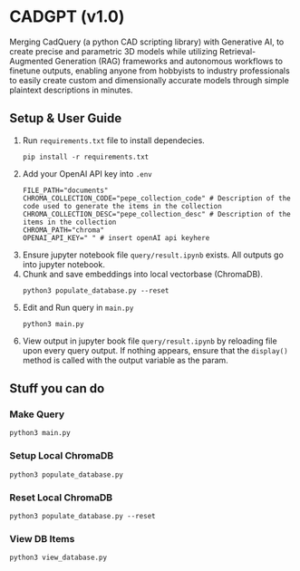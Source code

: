# CADGPT (v1.0)
Merging CadQuery (a python CAD scripting library) with Generative AI, to create precise and
parametric 3D models while utilizing Retrieval-Augmented Generation (RAG) frameworks and
autonomous workflows to finetune outputs, enabling anyone from hobbyists to industry
professionals to easily create custom and dimensionally accurate models through simple
plaintext descriptions in minutes.

## Setup & User Guide

1. Run `requirements.txt` file to install dependecies.
    ```
    pip install -r requirements.txt
    ```
2. Add your OpenAI API key into `.env`
    ```
    FILE_PATH="documents"
    CHROMA_COLLECTION_CODE="pepe_collection_code" # Description of the code used to generate the items in the collection
    CHROMA_COLLECTION_DESC="pepe_collection_desc" # Description of the items in the collection
    CHROMA_PATH="chroma"
    OPENAI_API_KEY=" " # insert openAI api keyhere
    ```
3. Ensure jupyter notebook file `query/result.ipynb` exists. All outputs go into jupyter notebook.
4. Chunk and save embeddings into local vectorbase (ChromaDB).
    ```
    python3 populate_database.py --reset
    ```
5. Edit and Run query in `main.py`
    ```
    python3 main.py
    ```
6. View output in jupyter book file `query/result.ipynb` by reloading file upon every query output. If nothing appears, ensure that the `display()` method is called with the output variable as the param.


## Stuff you can do

### Make Query

```
python3 main.py
```

### Setup Local ChromaDB

```
python3 populate_database.py 
```

### Reset Local ChromaDB
```
python3 populate_database.py --reset
```
### View DB Items
```
python3 view_database.py
```